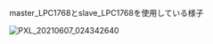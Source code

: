 master_LPC1768とslave_LPC1768を使用している様子 

![PXL_20210607_024342640](https://user-images.githubusercontent.com/66021066/120952502-24178b80-c786-11eb-8787-4a1ca48a6422.jpg)
